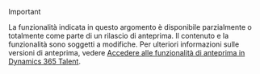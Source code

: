 > [!IMPORTANT]
> La funzionalità indicata in questo argomento è disponibile parzialmente o totalmente come parte di un rilascio di anteprima. Il contenuto e la funzionalità sono soggetti a modifiche. Per ulteriori informazioni sulle versioni di anteprima, vedere [Accedere alle funzionalità di anteprima in Dynamics 365 Talent](../access-preview-feature.md).
